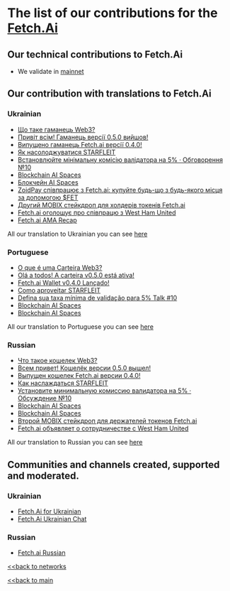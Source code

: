 # The list of our contributions for the [Fetch.Ai](https://fetch.ai/)

## Our technical contributions to Fetch.Ai

- We validate in [mainnet](https://www.mintscan.io/fetchai/validators/fetchvaloper1u9zcl5rvwv653msdqcevl7s3z43ckz5rcc4lta)


## Our contribution with translations to Fetch.Ai
### Ukrainian
- [Що таке гаманець Web3?](https://ua.nq4.net/NxZksumkpXZ)
- [Привіт всім! Гаманець версії 0.5.0 вийшов!](https://ua.nq4.net/CJzT12yaxJX)
- [Випущено гаманець Fetch.ai версії 0.4.0!](https://ua.nq4.net/ahplIFVD8s8)
- [Як насолоджуватися STARFLEIT](https://ua.nq4.net/PKCcamR2kOe)
- [Встановлюйте мінімальну комісію валідатора на 5% · Обговорення №10](https://ua.nq4.net/TmmIHmRLIz_)
- [Blockchain AI Spaces](https://ua.nq4.net/bwfyDl_2IHV)
- [Блокчейн AI Spaces](https://ua.nq4.net/vcz9ucQregR)
- [ZoidPay співпрацює з Fetch.ai: купуйте будь-що з будь-якого місця за допомогою $FET](https://ua.nq4.net/WDaeCWgKA4B)
- [Другий MOBIX стейкдроп для холдерів токенів Fetch.ai](https://ua.nq4.net/lMyR3WucRb4)
- [Fetch.ai оголошує про співпрацю з West Ham United](https://ua.nq4.net/H3nkkd1339C)
- [Fetch.ai AMA Recap](https://ua.nq4.net/HyWO7Z5K8Xh)

All our translation to Ukrainian you can see [here](https://github.com/nq4-net/entrance/blob/main/languages/ukrainian.md)

### Portuguese
- [O que é uma Carteira Web3?](https://pt.nq4.net/WdaUVQU8-zk)
- [Olá a todos! A carteira v0.5.0 está ativa!](https://pt.nq4.net/cVYnvcIjezH)
- [Fetch.ai Wallet v0.4.0 Lançado!](https://pt.nq4.net/TJAADc36wcX)
- [Como aproveitar STARFLEIT](https://pt.nq4.net/oYGasiLEEYr)
- [Defina sua taxa mínima de validação para 5% Talk #10](https://pt.nq4.net/X8XPIxMcNSa)
- [Blockchain AI Spaces](https://pt.nq4.net/uHW54xfmdPM)
- [Blockchain AI Spaces](https://pt.nq4.net/cZzYVbAth-j)

All our translation to Portuguese you can see [here](https://github.com/nq4-net/entrance/blob/main/languages/portuguese.md)

### Russian
- [Что такое кошелек Web3?](https://ru.nq4.net/KuvQ7qTIwBs)
- [Всем привет! Кошелёк версии 0.5.0 вышел!](https://ru.nq4.net/uUqBu9b3GJK)
- [Выпущен кошелек Fetch.ai версии 0.4.0!](https://ru.nq4.net/g9Ak_2x-8XK)
- [Как наслаждаться STARFLEIT](https://ru.nq4.net/JsVVXUAZ186)
- [Установите минимальную комиссию валидатора на 5% · Обсуждение №10](https://ru.nq4.net/LcMjwPyMgqK)
- [Blockchain AI Spaces](https://ru.nq4.net/jSH3O4EqSyt)
- [Blockchain AI Spaces](https://ru.nq4.net/qqQr-2QVUYU)
- [Второй MOBIX стейкдроп для держателей токенов Fetch.ai](https://ru.nq4.net/D-bjOqQQ3xX)
- [Fetch.ai объявляет о сотрудничестве с West Ham United](https://ru.nq4.net/yCp0DBND7kI)

All our translation to Russian you can see [here](https://github.com/nq4-net/entrance/blob/main/languages/russian.md)

## Communities and channels created, supported and moderated.
### Ukrainian
- [Fetch.Ai for Ukrainian](https://t.me/FetchAiUkraine)
- [Fetch.Ai Ukrainian Chat](https://t.me/FetchAiUkraineChat)

### Russian
- [Fetch.ai Russian](https://t.me/fetch_ai_russian)


[<<back to networks](https://github.com/nq4-net/entrance/tree/main/networks)

[<<back to main](https://github.com/nq4-net/entrance)
